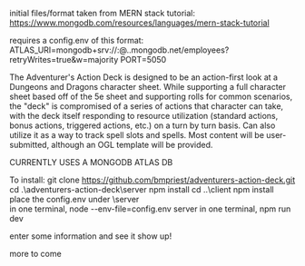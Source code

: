 initial files/format taken from MERN stack tutorial: https://www.mongodb.com/resources/languages/mern-stack-tutorial

requires a config.env of this format:
ATLAS_URI=mongodb+srv://<username>:<password>@<cluster>.<projectId>.mongodb.net/employees?retryWrites=true&w=majority
PORT=5050

The Adventurer's Action Deck is designed to be an action-first look at a Dungeons and Dragons character sheet. 
While supporting a full character sheet based off of the 5e sheet and supporting rolls for common scenarios, the "deck" is compromised of a series of actions that character can take, with the deck itself responding to resource utilization (standard actions, bonus actions, triggered actions, etc.) on a turn by turn basis. Can also utilize it as a way to track spell slots and spells. Most content will be user-submitted, although an OGL template will be provided. 

CURRENTLY USES A MONGODB ATLAS DB

To install:
git clone https://github.com/bmpriest/adventurers-action-deck.git
cd .\adventurers-action-deck\server
npm install
cd ..\client
npm install
place the config.env under \server\
in one terminal, node --env-file=config.env server
in one terminal, npm run dev

enter some information and see it show up! 

more to come
